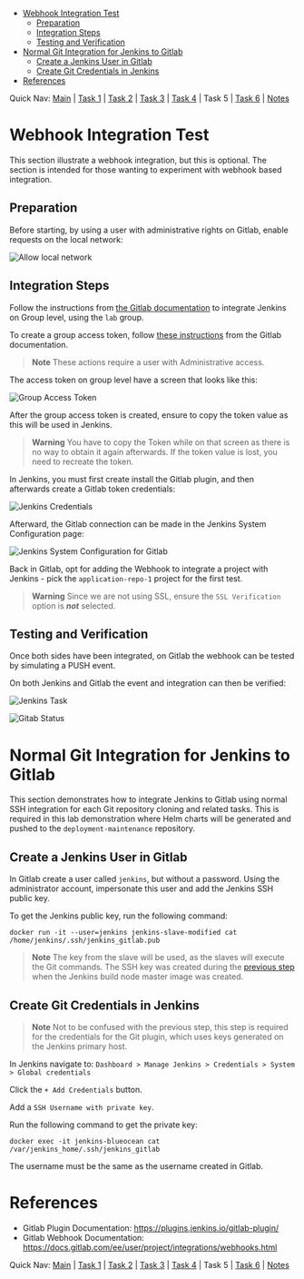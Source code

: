 
- [Webhook Integration Test](#webhook-integration-test)
  - [Preparation](#preparation)
  - [Integration Steps](#integration-steps)
  - [Testing and Verification](#testing-and-verification)
- [Normal Git Integration for Jenkins to Gitlab](#normal-git-integration-for-jenkins-to-gitlab)
  - [Create a Jenkins User in Gitlab](#create-a-jenkins-user-in-gitlab)
  - [Create Git Credentials in Jenkins](#create-git-credentials-in-jenkins)
- [References](#references)

Quick Nav: [Main](./README.md) | [Task 1](./task_01_deploy_k3s.md) | [Task 2](./task_02_deploy_argocd_in_kubernetes.md) | [Task 3](./task_03_deploy_gitlab_docker.md) | [Task 4](./task_04_deploy_jenkins_docker.md) | Task 5 | [Task 6](./task_06_setup_jenkins_build_for_test_application.md) | [Notes](./NOTES.md)

# Webhook Integration Test

This section illustrate a webhook integration, but this is optional. The section is intended for those wanting to experiment with webhook based integration.

## Preparation

Before starting, by using a user with administrative rights on Gitlab, enable requests on the local network:

![Allow local network](screenshots/integration_gitlab_allow_localnet.png)

## Integration Steps

Follow the instructions from [the Gitlab documentation](https://docs.gitlab.com/ee/integration/jenkins.html) to integrate Jenkins on Group level, using the `lab` group.

To create a group access token, follow [these instructions](https://docs.gitlab.com/ee/user/group/settings/group_access_tokens.html#create-a-group-access-token-using-ui) from the Gitlab documentation.

> **Note**
> These actions require a user with Administrative access. 

The access token on group level have a screen that looks like this:

![Group Access Token](screenshots/integration_gitlab_group_access_token.png)

After the group access token is created, ensure to copy the token value as this will be used in Jenkins.

> **Warning**
> You have to copy the Token while on that screen as there is no way to obtain it again afterwards. If the token value is lost, you need to recreate the token.

In Jenkins, you must first create install the Gitlab plugin, and then afterwards create a Gitlab token credentials:

![Jenkins Credentials](screenshots/integration_jenkins_add_token.png)

Afterward, the Gitlab connection can be made in the Jenkins System Configuration page:

![Jenkins System Configuration for Gitlab](screenshots/integration_jenkins_add_gitlab_config.png)

Back in Gitlab, opt for adding the Webhook to integrate a project with Jenkins - pick the `application-repo-1` project for the first test.

> **Warning**
> Since we are not using SSL, ensure the `SSL Verification` option is _**not**_ selected.

## Testing and Verification

Once both sides have been integrated, on Gitlab the webhook can be tested by simulating a PUSH event.

On both Jenkins and Gitlab the event and integration can then be verified:

![Jenkins Task](screenshots/integration_test_webhook_jenkins_view.png)

![Gitab Status](screenshots/integration_test_webhook_gitlab_view.png)

# Normal Git Integration for Jenkins to Gitlab

This section demonstrates how to integrate Jenkins to Gitlab using normal SSH integration for each Git repository cloning and related tasks. This is required in this lab demonstration where Helm charts will be generated and pushed to the `deployment-maintenance` repository.

## Create a Jenkins User in Gitlab

In Gitlab create a user called `jenkins`, but without a password. Using the administrator account, impersonate this user and add the Jenkins SSH public key.

To get the Jenkins public key, run the following command:

```shell
docker run -it --user=jenkins jenkins-slave-modified cat /home/jenkins/.ssh/jenkins_gitlab.pub
```

> **Note**
> The key from the slave will be used, as the slaves will execute the Git commands. The SSH key was created during the [previous step](./task_04_deploy_jenkins_docker.md) when the Jenkins build node master image was created.

## Create Git Credentials in Jenkins

> **Note**
> Not to be confused with the previous step, this step is required for the credentials for the Git plugin, which uses keys generated on the Jenkins primary host.

In Jenkins navigate to: `Dashboard > Manage Jenkins > Credentials > System > Global credentials`

Click the `+ Add Credentials` button.

Add a `SSH Username with private key`.

Run the following command to get the private key:

```shell
docker exec -it jenkins-blueocean cat /var/jenkins_home/.ssh/jenkins_gitlab
```

The username must be the same as the username created in Gitlab.

# References

* Gitlab Plugin Documentation: https://plugins.jenkins.io/gitlab-plugin/
* Gitlab Webhook Documentation: https://docs.gitlab.com/ee/user/project/integrations/webhooks.html

Quick Nav: [Main](./README.md) | [Task 1](./task_01_deploy_k3s.md) | [Task 2](./task_02_deploy_argocd_in_kubernetes.md) | [Task 3](./task_03_deploy_gitlab_docker.md) | [Task 4](./task_04_deploy_jenkins_docker.md) | Task 5 | [Task 6](./task_06_setup_jenkins_build_for_test_application.md) | [Notes](./NOTES.md)
